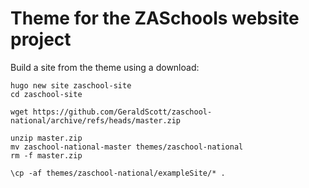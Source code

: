 # Theme for the ZASchools website project

Build a site from the theme using a download:
```
hugo new site zaschool-site
cd zaschool-site

wget https://github.com/GeraldScott/zaschool-national/archive/refs/heads/master.zip

unzip master.zip
mv zaschool-national-master themes/zaschool-national
rm -f master.zip

\cp -af themes/zaschool-national/exampleSite/* .
```
